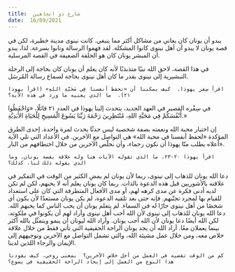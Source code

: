 ```yaml
---
title:  شارع ذو اتجاهين
date:  16/09/2021
---
```


يبدو أن يونان كان يعاني من مشاكل أكثر مما ينبغي.  كانت نينوى مدينة خطيرة، لكن في قصة يونان لا يبدو أن أهل نينوى كانوا المشكلة.  لقد فهموا الرسالة وتابوا بسرعة.  لذا، يبدو أن المبشر يونان كان هو الحلقة الضعيفة في القصة المرسلية.

في هذا القصة، لاحق الله نبيًا متذبذبًا لأنه كان يعلم أن يونان كان بحاجة إلى الرحلة التبشيرية إلى نينوى بقدر ما كان أهل نينوى بحاجة لسماع رسالة المُرسَل.

`اقرأ سِفر يهوذا.  كيف يمكننا أن «نحفظ أنفسنا فِي مَحَبَّةِ اللهِ» (اقرأ يهوذا ٢١).  ما الذي يعنيه ما ورد في هذه الآية؟`

في سِفْره القصير في العهد الجديد، يتحدث إلينا يهوذا في العدد ٢١ قائلًا، «وَاحْفَظُوا أَنْفُسَكُمْ فِي مَحَبَّةِ اللهِ، مُنْتَظِرِينَ رَحْمَةَ رَبِّنَا يَسُوعَ الْمَسِيحِ لِلْحَيَاةِ الأَبَدِيَّةِ.»

إن اختبار محبة الله ونعمته بصفة شخصية ليس حدثًا يحدث لمرة واحدة.  إحدى الطرق المؤكدة «لحفظ أنفسنا في محبة الله» هي التواصل مع الآخرين.  في الأعداد التي تلي الآية أعلاه يطلب منّا يهوذا أن نكون رحماء، وأن نخلّص الآخرين من خلال اختطافهم من النار».

`اقرأ يهوذا ٢٠-٢٣. ما الذي تقوله الآيات هنا وله علاقة بقصة يونان، وما الذي يقوله ذلك لنا، كذلك؟`

دعا الله يونان للذهاب إلى نينوى، ربما لأن يونان لم يمضِ الكثير من الوقت في التفكير في علاقته بالأشوريين قبل هذه الدعوة بالذات.  ربما كان يونان يعلم أنه لا يحبهم، لكن لم تكن لديه أدنى فكرة عن مدى كرهه لهم، أو مدى الأفعال المتطرفة التي كان على استعداد للقيام بها لمجرد تجنّبهم. فإنه حتى بعد تلقيه الدعوة، لم يكن يونان مستعدًا لأن يكون أي شخصًا من أهل نينوى جارًا له في السماء.  لم يتعلم يونان أن يحب الناس كما يحبهم الله.  دعا الله يونان للذهاب إلى نينوى لأن الله أحب أهل نينوى وأراد لهم أن يكونوا في ملكوته.  لكن الله أيضًا دعا يونان لأن الله أحب يونان.  وأراد الله ليونان أن ينمو ويتمثّل بالله أكثر بينما يعملان معًا.  أراد الله أن يجد يونان الراحة الحقيقية التي تأتي فقط من خلال علاقة خلاص معه، ومن خلال عمل مشيئة الله، والتي تشمل التواصل مع الآخرين وتوجيههم إلى الإيمان والرجاء اللذين لدينا.

`كم من الوقت تقضيه في العمل من أجل خلاص الآخرين؟  بمعنى روحي، كيف يقودنا هذا النوع من العمل إلى إيجاد الراحة الحقيقية في يسوع؟`
